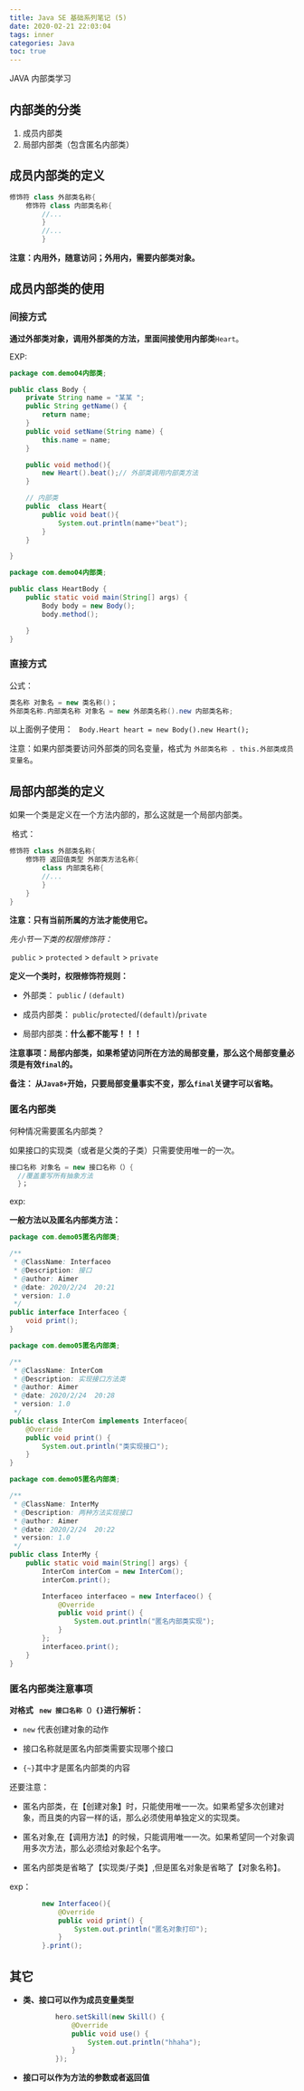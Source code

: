 ```yaml
---
title: Java SE 基础系列笔记 (5)
date: 2020-02-21 22:03:04
tags: inner
categories: Java
toc: true	
---
```


JAVA 内部类学习

<!-- more -->

## 内部类的分类

1. 成员内部类
2. 局部内部类（包含匿名内部类）

## 成员内部类的定义

```java
修饰符 class 外部类名称{
	修饰符 class 内部类名称{
		//...
		}
		//...
		}
```

**注意：内用外，随意访问；外用内，需要内部类对象。**

## 成员内部类的使用

### 间接方式

**通过外部类对象，调用外部类的方法，里面间接使用内部类**`Heart`。

EXP:

```java
package com.demo04内部类;

public class Body {
    private String name = "某某 ";
    public String getName() {
        return name;
    }
    public void setName(String name) {
        this.name = name;
    }

    public void method(){
        new Heart().beat();// 外部类调用内部类方法
    }

    // 内部类
    public  class Heart{
        public void beat(){
            System.out.println(name+"beat");
        }
    }

}

```



```java
package com.demo04内部类;

public class HeartBody {
    public static void main(String[] args) {
        Body body = new Body();
        body.method();

    }
}

```



### 直接方式

公式：

```java
类名称 对象名 = new 类名称()；
外部类名称.内部类名称 对象名 = new 外部类名称().new 内部类名称;
```

以上面例子使用： ` Body.Heart heart = new Body().new Heart();`

注意：如果内部类要访问外部类的同名变量，格式为 `外部类名称 . this.外部类成员变量名`。

## 局部内部类的定义

如果一个类是定义在一个方法内部的，那么这就是一个局部内部类。

​	格式：

```java
修饰符 class 外部类名称{
    修饰符 返回值类型 外部类方法名称{
        class 内部类名称{
        //...
        }
    }
}
```

**注意：只有当前所属的方法才能使用它。**

*先小节一下类的权限修饰符：*

​	`public` >  `protected` > `default` >  `private`

**定义一个类时，权限修饰符规则：**

- 外部类： `public` / `(default)`

- 成员内部类： `public`/`protected`/`(default)`/`private`

- 局部内部类：**什么都不能写！！！**

  

**注意事项：局部内部类，如果希望访问所在方法的局部变量，那么这个局部变量必须是有效`final`的。**

**备注： 从`Java8+`开始，只要局部变量事实不变，那么`final`关键字可以省略。**

### 匿名内部类

何种情况需要匿名内部类？

如果接口的实现类（或者是父类的子类）只需要使用唯一的一次。

```java
接口名称 对象名 = new 接口名称（）{
  //覆盖重写所有抽象方法
  }；
```

exp:

**一般方法以及匿名内部类方法：**

```java
package com.demo05匿名内部类;

/**
 * @ClassName: Interfaceo
 * @Description: 接口
 * @author: Aimer
 * @date: 2020/2/24  20:21
 * version: 1.0
 */
public interface Interfaceo {
    void print();
}

```



```java
package com.demo05匿名内部类;

/**
 * @ClassName: InterCom
 * @Description: 实现接口方法类
 * @author: Aimer
 * @date: 2020/2/24  20:28
 * version: 1.0
 */
public class InterCom implements Interfaceo{
    @Override
    public void print() {
        System.out.println("类实现接口");
    }
}

```



```java
package com.demo05匿名内部类;

/**
 * @ClassName: InterMy
 * @Description: 两种方法实现接口
 * @author: Aimer
 * @date: 2020/2/24  20:22
 * version: 1.0
 */
public class InterMy {
    public static void main(String[] args) {
        InterCom interCom = new InterCom();
        interCom.print();

        Interfaceo interfaceo = new Interfaceo() {
            @Override
            public void print() {
                System.out.println("匿名内部类实现");
            }
        };
        interfaceo.print();
    }
}

```

### 匿名内部类注意事项

**对格式 ` new 接口名称（）{}`进行解析：**

- `new` 代表创建对象的动作

- 接口名称就是匿名内部类需要实现哪个接口

- `{~}`其中才是匿名内部类的内容

  

还要注意：

* 匿名内部类，在【创建对象】时，只能使用唯一一次。如果希望多次创建对象，而且类的内容一样的话，那么必须使用单独定义的实现类。

* 匿名对象,在【调用方法】的时候，只能调用唯一一次。如果希望同一个对象调用多次方法，那么必须给对象起个名字。

* 匿名内部类是省略了【实现类/子类】,但是匿名对象是省略了【对象名称】。

  

exp：

```java
        new Interfaceo(){
            @Override
            public void print() {
                System.out.println("匿名对象打印");
            }
        }.print();
```

## 其它

- **类、接口可以作为成员变量类型**

  ```java
          hero.setSkill(new Skill() {
              @Override
              public void use() {
                  System.out.println("hhaha");
              }
          });
  ```

  

- **接口可以作为方法的参数或者返回值**